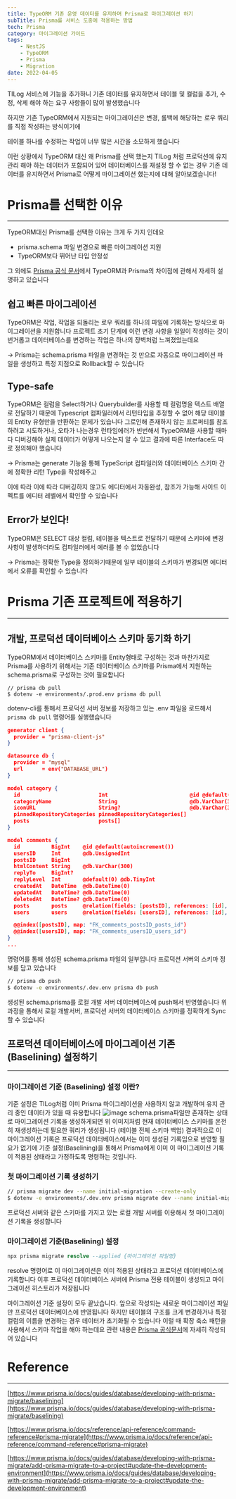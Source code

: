 ```yaml
---
title: TypeORM 기존 운영 데이터를 유지하며 Prisma로 마이그레이션 하기
subTitle: Prisma를 서비스 도중에 적용하는 방법
tech: Prisma
category: 마이그레이션 가이드
tags:
	- NestJS
	- TypeORM
	- Prisma
	- Migration
date: 2022-04-05
---
```


TILog 서비스에 기능을 추가하니 기존 데이터를 유지하면서
테이블 및 컬럼을 추가, 수정, 삭제 해야 하는 요구 사항들이 많이 발생했습니다

하지만 기존 TypeORM에서 지원되는 마이그레이션은
변경, 롤백에 해당하는 로우 쿼리를 직접 작성하는 방식이기에

테이블 하나를 수정하는 작업이 너무 많은 시간을 소모하게 했습니다

이런 상황에서 TypeORM 대신 왜 Prisma를 선택 했는지
TILog 처럼 프로덕션에 유지 관리 해야 하는 데이터가 포함되어 있어 데이터베이스를 재설정 할 수 없는 경우
기존 데이터를 유지하면서 Prisma로 어떻게 마이그레이션 했는지에 대해 알아보겠습니다!

# Prisma를 선택한 이유

---

TypeORM대신 Prisma를 선택한 이유는 크게 두 가지 인데요

- prisma.schema 파일 변경으로 빠른 마이그레이션 지원
- TypeORM보다 뛰어난 타입 안정성

그 외에도 [Prisma 공식 문서](https://www.prisma.io/docs/concepts/more/comparisons/prisma-and-typeorm)에서 TypeORM과 Prisma의 차이점에 관해서 자세히 설명하고 있습니다

## 쉽고 빠른 마이그레이션

TypeORM은 작업, 작업을 되돌리는 로우 쿼리를 하나의 파일에 기록하는 방식으로 마이그레이션을 지원합니다
프로젝트 초기 단계에 이런 변경 사항을 일일이 작성하는 것이 번거롭고
데이터베이스를 변경하는 작업은 하나의 장벽처럼 느껴졌었는데요

→ Prisma는 schema.prisma 파일을 변경하는 것 만으로 자동으로 마이그레이션 파일을 생성하고 특정 지점으로 Rollback할 수 있습니다

## Type-safe

TypeORM은 컬럼을 Select하거나 Querybuilder를 사용할 때 컬럼명을 텍스트 배열로 전달하기 때문에
Typescript 컴파일러에서 리턴타입을 추정할 수 없어 해당 테이블의 Entity 유형만을 반환하는 문제가 있습니다
그로인해 존재하지 않는 프로퍼티를 참조하려고 시도하거나, 오타가 나는경우 런타임에러가 빈번해서
TypeORM을 사용할 때마다 디버깅해야 실제 데이터가 어떻게 나오는지 알 수 있고 결과에 따른 Interface도 따로 정의해야 했습니다

→ Prisma는 generate 기능을 통해 TypeScript 컴파일러와 데이터베이스 스키마 간에 정확한 리턴 Type을 작성해주고

이에 따라 이에 따라 디버깅하지 않고도 에디터에서 자동완성, 참조가 가능해 사이드 이펙트를 에디터 레벨에서 확인할 수 있습니다

## Error가 보인다!

TypeORM은 SELECT 대상 컬럼, 테이블을 텍스트로 전달하기 때문에
스키마에 변경사항이 발생하더라도 컴파일러에서 에러를 볼 수 없었습니다

→ Prisma는 정확한 Type을 정의하기때문에 일부 테이블의 스키마가 변경되면 에디터에서 오류를 확인할 수 있습니다

# Prisma 기존 프로젝트에 적용하기

---

## 개발, 프로덕션 데이터베이스 스키마 동기화 하기

TypeORM에서 데이터베이스 스키마를 Entity형태로 구성하는 것과 마찬가지로
Prisma를 사용하기 위해서는 기존 데이터베이스 스키마를 Prisma에서 지원하는 schema.prisma로 구성하는 것이 필요합니다

```shell
// prisma db pull
$ dotenv -e environments/.prod.env prisma db pull
```

dotenv-cli를 통해서 프로덕션 서버 정보를 저장하고 있는 .env 파일을 로드해서
`prisma db pull` 명령어를 실행했습니다

```json
generator client {
  provider = "prisma-client-js"
}

datasource db {
  provider = "mysql"
  url      = env("DATABASE_URL")
}

model category {
  id                         Int                          @id @default(autoincrement()) @db.UnsignedInt
  categoryName               String                       @db.VarChar(30)
  iconURL                    String?                      @db.VarChar(300)
  pinnedRepositoryCategories pinnedRepositoryCategories[]
  posts                      posts[]
}

model comments {
  id          BigInt    @id @default(autoincrement())
  usersID     Int       @db.UnsignedInt
  postsID     BigInt
  htmlContent String    @db.VarChar(300)
  replyTo     BigInt?
  replyLevel  Int       @default(0) @db.TinyInt
  createdAt   DateTime  @db.DateTime(0)
  updatedAt   DateTime? @db.DateTime(0)
  deletedAt   DateTime? @db.DateTime(0)
  posts       posts     @relation(fields: [postsID], references: [id], onDelete: Cascade, map: "FK_comments_postsID_posts_id")
  users       users     @relation(fields: [usersID], references: [id], onDelete: Cascade, map: "FK_comments_usersID_users_id")

  @@index([postsID], map: "FK_comments_postsID_posts_id")
  @@index([usersID], map: "FK_comments_usersID_users_id")
}
...
```

명령어를 통해 생성된 schema.prisma 파일의 일부입니다
프로덕션 서버의 스키마 정보를 담고 있습니다

```bash
// prisma db push
$ dotenv -e environments/.dev.env prisma db push
```

생성된 schema.prisma를 로컬 개발 서버 데이터베이스에 push해서 반영했습니다
위 과정을 통해서 로컬 개발서버, 프로덕션 서버의 데이터베이스 스키마를 정확하게 Sync 할 수 있습니다

## 프로덕션 데이터베이스에 마이그레이션 기존(Baselining) 설정하기

---

### 마이그레이션 기준 (Baselining) 설정 이란?

기준 설정은 TILog처럼 이미 Prisma 마이그레이션을 사용하지 않고 개발하며 유지 관리 중인 데이터가 있을 때 유용합니다
![image](https://user-images.githubusercontent.com/55491354/207647194-263c65d0-8789-43f9-817b-100a9ead8e91.png)
schema.prisma파일만 존재하는 상태로 마이그레이션 기록을 생성하게되면 위 이미지처럼
현재 데이터베이스 스키마를 온전히 재생성하는데 필요한 쿼리가 생성됩니다 (테이블 전체 스키마 백업)
결과적으로 이 마이그레이션 기록은 프로덕션 데이터베이스에서는 이미 생성된 기록임으로 반영할 필요가 없기에
기준 설정(Baselining)을 통해서 Prisma에게 이미 이 마이그레이션 기록이 적용된 상태라고 가정하도록 명령하는 것입니다.

### 첫 마이그레이션 기록 생성하기

```bash
// prisma migrate dev --name initial-migration --create-only
$ dotenv -e environments/.dev.env prisma migrate dev --name initial-migration --create-only
```

프로덕션 서버와 같은 스키마를 가지고 있는 로컬 개발 서버를 이용해서
첫 마이그레이션 기록을 생성합니다

### 마이그레이션 기준(Baselining) 설정

```sql
npx prisma migrate resolve --applied {마이그레이션 파일명}
```

resolve 명령어로 이 마이그레이션은 이미 적용된 상태라고 프로덕션 데이터베이스에 기록합니다
이후 프로덕션 데이터베이스 서버에 Prisma 전용 테이블이 생성되고 마이그레이션 히스토리가 저장됩니다

마이그레이션 기준 설정이 모두 끝났습니다. 앞으로 작성되는 새로운 마이그레이션 파일만 프로덕션 데이터베이스에 반영됩니다
하지만 테이블의 구조를 크게 변경하거나 특정 컬럼의 이름을 변경하는 경우 데이터가 초기화될 수 있습니다
이럴 때 확장 축소 패턴을 사용해서 스키마 작업을 해야 하는데요 관련 내용은 [Prisma 공식문서](https://www.prisma.io/docs/guides/database/developing-with-prisma-migrate/customizing-migrations)에 자세히 작성되어 있습니다

# Reference

---

[https://www.prisma.io/docs/guides/database/developing-with-prisma-migrate/baselining](https://www.prisma.io/docs/guides/database/developing-with-prisma-migrate/baselining)

[https://www.prisma.io/docs/reference/api-reference/command-reference#prisma-migrate](https://www.prisma.io/docs/reference/api-reference/command-reference#prisma-migrate)

[https://www.prisma.io/docs/guides/database/developing-with-prisma-migrate/add-prisma-migrate-to-a-project#update-the-development-environment](https://www.prisma.io/docs/guides/database/developing-with-prisma-migrate/add-prisma-migrate-to-a-project#update-the-development-environment)
